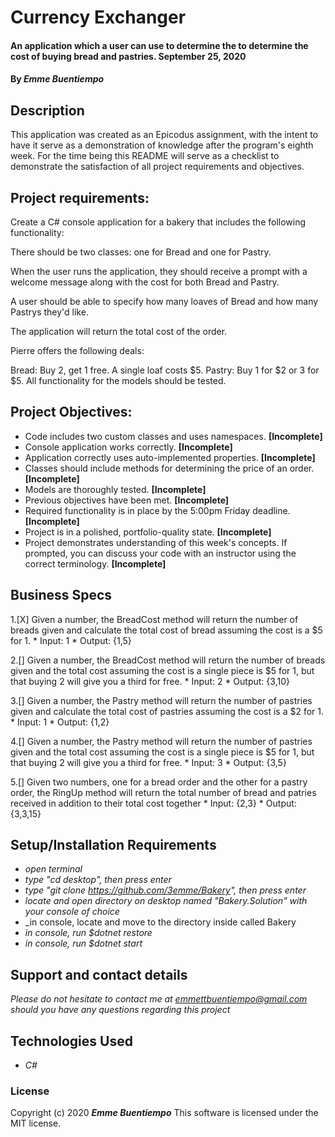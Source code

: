 # __Currency Exchanger__

#### __An application which a user can use to determine the to determine the cost of buying bread and pastries. September 25, 2020__

#### By _**Emme Buentiempo**_

## Description

This application was created as an Epicodus assignment, with the intent to have it serve as a demonstration of knowledge after the program's eighth week. For the time being this README will serve as a checklist to demonstrate the satisfaction of all project requirements and objectives. 

## Project requirements:

Create a C# console application for a bakery that includes the following functionality:

There should be two classes: one for Bread and one for Pastry.

When the user runs the application, they should receive a prompt with a welcome message along with the cost for both Bread and Pastry.

A user should be able to specify how many loaves of Bread and how many Pastrys they'd like.

The application will return the total cost of the order.

Pierre offers the following deals:

Bread: Buy 2, get 1 free. A single loaf costs $5.
Pastry: Buy 1 for \$2 or 3 for $5.
All functionality for the models should be tested.

## Project Objectives:

  * Code includes two custom classes and uses namespaces. **[Incomplete]**
  * Console application works correctly. **[Incomplete]**
  * Application correctly uses auto-implemented properties. **[Incomplete]**
  * Classes should include methods for determining the price of an order. **[Incomplete]**
  * Models are thoroughly tested. **[Incomplete]**
  * Previous objectives have been met. **[Incomplete]**
  * Required functionality is in place by the 5:00pm Friday deadline. **[Incomplete]**
  * Project is in a polished, portfolio-quality state. **[Incomplete]**
  * Project demonstrates understanding of this week's concepts. If prompted, you can discuss your code with an instructor using the correct terminology. **[Incomplete]**

## Business Specs

  1.[X] Given a number, the BreadCost method will return the number of breads given and calculate the total cost of bread assuming the cost is a $5 for 1.
    * Input: 1
    * Output: {1,5}

  2.[] Given a number, the BreadCost method will return the number of breads given and the total cost assuming the cost is a single piece is $5 for 1, but that buying 2 will give you a third for free.
    * Input: 2
    * Output: {3,10}

  3.[] Given a number, the Pastry method will return the number of pastries given and calculate the total cost of pastries assuming the cost is a $2 for 1.
    * Input: 1
    * Output: {1,2}

  4.[] Given a number, the Pastry method will return the number of pastries given and the total cost assuming the cost is a single piece is $5 for 1, but that buying 2 will give you a third for free.
    * Input: 3
    * Output: {3,5}

  5.[] Given two numbers, one for a bread order and the other for a pastry order, the RingUp method will return the total number of bread and patries received in addition to their total cost together
    * Input: {2,3}
    * Output: {3,3,15}

## Setup/Installation Requirements

* _open terminal_
* _type "cd desktop", then press enter_
* _type "git clone https://github.com/3emme/Bakery", then press enter_
* _locate and open directory on desktop named "Bakery.Solution" with your console of choice_
* _in console, locate and move to the directory inside called Bakery
* _in console, run $dotnet restore_
* _in console, run $dotnet start_


## Support and contact details

_Please do not hesitate to contact me at emmettbuentiempo@gmail.com should you have any questions regarding this project_

## Technologies Used

* _C#_

### License

Copyright (c) 2020 **_Emme Buentiempo_**
This software is licensed under the MIT license.